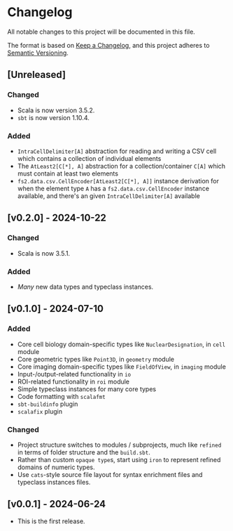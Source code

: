 # Changelog
All notable changes to this project will be documented in this file.

The format is based on [Keep a Changelog](https://keepachangelog.com/en/1.1.0/),
and this project adheres to [Semantic Versioning](https://semver.org/spec/v2.0.0.html).

## [Unreleased]

### Changed
* Scala is now version 3.5.2.
* `sbt` is now version 1.10.4.

### Added
* `IntraCellDelimiter[A]` abstraction for reading and writing a CSV cell which contains a collection of individual elements
* The `AtLeast2[C[*], A]` abstraction for a collection/container `C[A]` which must contain at least two elements
* `fs2.data.csv.CellEncoder[AtLeast2[C[*], A]]` instance derivation for when the element type `A` has a `fs2.data.csv.CellEncoder` instance available, and there's an given `IntraCellDelimiter[A]` available

## [v0.2.0] - 2024-10-22

### Changed
* Scala is now 3.5.1.

### Added
* _Many_ new data types and typeclass instances.

## [v0.1.0] - 2024-07-10

### Added
* Core cell biology domain-specific types like `NuclearDesignation`, in `cell` module
* Core geometric types like `Point3D`, in `geometry` module
* Core imaging domain-specific types like `FieldOfView`, in `imaging` module
* Input-/output-related functionality in `io`
* ROI-related functionality in `roi` module
* Simple typeclass instances for many core types
* Code formatting with `scalafmt`
* `sbt-buildinfo` plugin
* `scalafix` plugin

### Changed
* Project structure switches to modules / subprojects, much like `refined` in terms of folder structure and the `build.sbt`.
* Rather than custom `opaque type`s, start using `iron` to represent refined domains of numeric types.
* Use `cats`-style source file layout for syntax enrichment files and typeclass instances files.

## [v0.0.1] - 2024-06-24
* This is the first release.

